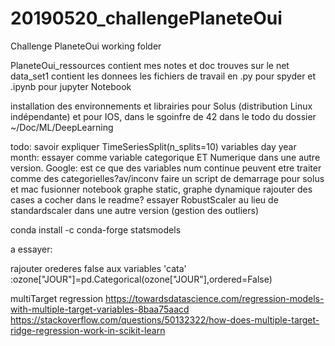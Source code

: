 # 20190520_challengePlaneteOui
Challenge PlaneteOui working folder


PlaneteOui_ressources contient mes notes et doc trouves sur le net
data_set1 contient les donnees
les fichiers de travail en .py pour spyder et .ipynb pour jupyter Notebook

installation des environnements et librairies pour Solus (distribution Linux indépendante) et pour IOS, dans le sgoinfre de 42 dans le todo du dossier ~/Doc/ML/DeepLearning




todo:
savoir expliquer TimeSeriesSplit(n_splits=10)
variables day year month: essayer comme variable categorique ET Numerique dans une autre version.
Google: est ce que des variables num continue peuvent etre traiter comme des categorielles?av/inconv
faire un script de demarrage pour solus et mac
fusionner notebook graphe static, graphe dynamique
rajouter des cases a cocher dans le readme?
essayer RobustScaler au lieu de standardscaler dans une autre version (gestion des outliers)

conda install -c conda-forge statsmodels

a essayer:

rajouter orederes false aux variables 'cata' :ozone["JOUR"]=pd.Categorical(ozone["JOUR"],ordered=False)


multiTarget regression
https://towardsdatascience.com/regression-models-with-multiple-target-variables-8baa75aacd
https://stackoverflow.com/questions/50132322/how-does-multiple-target-ridge-regression-work-in-scikit-learn

